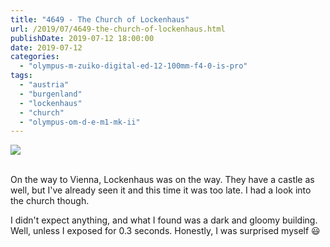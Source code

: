 ```yaml
---
title: "4649 - The Church of Lockenhaus"
url: /2019/07/4649-the-church-of-lockenhaus.html
publishDate: 2019-07-12 18:00:00
date: 2019-07-12
categories: 
  - "olympus-m-zuiko-digital-ed-12-100mm-f4-0-is-pro"
tags: 
  - "austria"
  - "burgenland"
  - "lockenhaus"
  - "church"
  - "olympus-om-d-e-m1-mk-ii"
---
```

<div class="container">
<div class="center"><a target="_blank" href="https://d25zfm9zpd7gm5.cloudfront.net/1200x1200/2018/20180402_145945_lr.jpg"><img class="webfeedsFeaturedVisual" src="https://d25zfm9zpd7gm5.cloudfront.net/0600x0600/2018/20180402_145945_lr.jpg" /></a></div>
</div>
<br />

On the way to Vienna, Lockenhaus was on the way. They have a castle
as well, but I've already seen it and this time it was too late. I
had a look into the church though.

I didn't expect anything, and what I found was a dark and gloomy
building. Well, unless I exposed for 0.3 seconds. Honestly, I was
surprised myself :smiley: